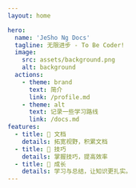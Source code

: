 ```yaml
---
layout: home

hero:
  name: 'JeSho Ng Docs'
  tagline: 无限进步 - To Be Coder!
  image:
    src: assets/background.png
    alt: background
  actions:
    - theme: brand
      text: 简介
      link: /profile.md
    - theme: alt
      text: 记录一些学习路线
      link: /docs.md
features:
  - title: 🧩 文档
    details: 拓宽视野，积累文档
  - title: 🔧 技巧
    details: 掌握技巧，提高效率
  - title: 🌱 成长
    details: 学习与总结，让知识更扎实。
---
```

